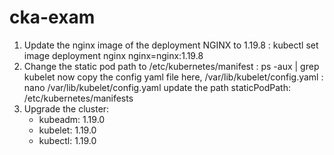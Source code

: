 # cka-exam
1. Update the nginx image of the deployment NGINX to 1.19.8
   : kubectl set image deployment nginx nginx=nginx:1.19.8
2. Change the static pod path to /etc/kubernetes/manifest
   : ps -aux | grep kubelet
    now copy the config yaml file here, /var/lib/kubelet/config.yaml
   : nano /var/lib/kubelet/config.yaml
   update the path staticPodPath: /etc/kubernetes/manifests
3. Upgrade the cluster:
   - kubeadm: 1.19.0
   - kubelet: 1.19.0
   - kubectl: 1.19.0  
   
